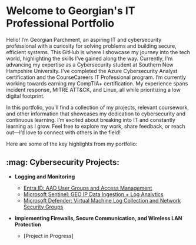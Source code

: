 # Welcome to Georgian's IT Professional Portfolio

Hello! I’m Georgian Parchment, an aspiring IT and cybersecurity professional with a curiosity for solving problems and building secure, efficient systems. This GitHub is where I showcase my journey into the tech world, highlighting the skills I’ve gained along the way. Currently, I'm advancing my expertise as a Cybersecurity student at Southern New Hampshire University. I've completed the Azure Cybersecurity Analyst certification and the CourseCareers IT Professional program. I’m currently working towards earning my CompTIA+ certification. My experience spans incident response, MITRE ATT&CK, and Linux, all while prioritizing a low digital footprint.

In this portfolio, you'll find a collection of my projects, relevant coursework, and other information that showcases my dedication to cybersecurity and continuous learning. I’m excited about breaking into IT and constantly learning as I grow. Feel free to explore my work, share feedback, or reach out—I’d love to connect with others in the field!



Here are some of the key highlights from my portfolio:

<h2>:mag: Cybersecurity Projects:</h2>

- <b>Logging and Monitoring</b>
  - [Entra ID: AAD User Groups and Access Management](https://github.com/tmramble/AzureRBAC_Config)
  - [Microsoft Sentinel: GEO IP Data Ingestion + Log Analytics](https://github.com/tmramble/SentinelGeoIP)
  - [Microsoft Defender: Virtual Machine Log Collection and Network Security Groups](https://github.com/tmramble/MicrosoftDefenderNSG)

    
- <b>Implementing Firewalls, Secure Communication, and Wireless LAN Protection</b>
  - [Project in Progress]

